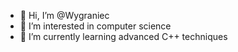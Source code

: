 - 👋 Hi, I’m @Wygraniec
- 👀 I’m interested in computer science
- 🌱 I’m currently learning advanced C++ techniques

<!---
Wygraniec/Wygraniec is a ✨ special ✨ repository because its `README.md` (this file) appears on your GitHub profile.
You can click the Preview link to take a look at your changes.
--->
